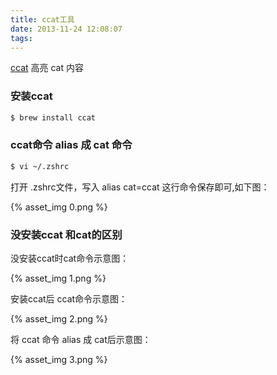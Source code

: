 ```yaml
---
title: ccat工具
date: 2013-11-24 12:08:07
tags:
---
```

[ccat](https://github.com/jingweno/ccat) 高亮 cat 内容

### 安装ccat
``` bash
$ brew install ccat
```


### ccat命令 alias 成 cat 命令

``` bash
$ vi ~/.zshrc 
```
打开 .zshrc文件，写入 alias cat=ccat 这行命令保存即可,如下图：

{% asset_img 0.png %}

<!-- more -->

### 没安装ccat 和cat的区别

没安装ccat时cat命令示意图：

{% asset_img 1.png %}

安装ccat后 ccat命令示意图：

{% asset_img 2.png %}

将 ccat 命令 alias 成 cat后示意图：

{% asset_img 3.png %}
